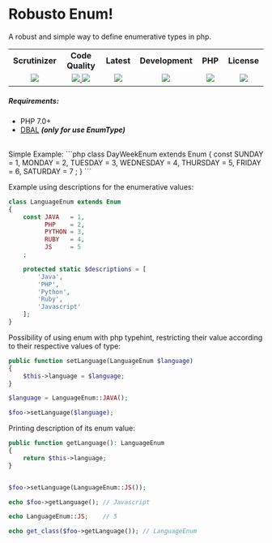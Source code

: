 Robusto Enum!
=============
A robust and simple way to define enumerative types in php.

<table width="890"><tr>
    <td width="116" align="center"><b>Scrutinizer</b></td>
    <td width="142" align="center"><b>Code Quality</b></td>
    <td width="122" align="center"><b>Latest</b></td>
    <td width="142" align="center"><b>Development</b></td>
    <td width="108" align="center"><b>PHP</b></td>
    <td width="110" align="center"><b>License</b></td>
</tr>
<tr>
    <td valign="top" width="136" align="center">
        <a href="https://scrutinizer-ci.com/g/jarddel/enum/build-status/master">
            <img src="https://scrutinizer-ci.com/g/jarddel/enum/badges/build.png?b=master&cache=none">
	</a>
    </td>
    <td valign="top" width="230" align="center">
        <a href="https://scrutinizer-ci.com/g/jarddel/enum/?branch=master">
            <img src="https://scrutinizer-ci.com/g/jarddel/enum/badges/quality-score.png?b=master">
	</a>
        <a href="https://www.codacy.com/app/jarddel/enum">
            <img src="https://api.codacy.com/project/badge/Grade/a4f78b13d720474da8e0fcc6e7343710">
	</a>
    </td>
    <td valign="top" width="132" align="center">
        <a href="https://packagist.org/packages/robusto/enum">
	    <img src="https://poser.pugx.org/robusto/enum/v/stable">
	</a>
    </td>
    <td valign="top" width="152" align="center">
        <a href="https://packagist.org/packages/robusto/enum">
	    <img src="https://poser.pugx.org/robusto/enum/v/unstable">
	</a>
    </td>
    <td valign="top" width="143" align="center">
        <a href="https://php.net/">
	    <img src="https://img.shields.io/badge/PHP-%3E%3D%207.0-8892BF.svg">
	</a>
    </td>
    <td valign="top" width="110" align="center">
        <a href="https://packagist.org/packages/robusto/enum">
	    <img src="https://poser.pugx.org/robusto/enum/license">
	</a>
    </td>
</tr></table>

##### Requirements:
- PHP 7.0+
- [DBAL](https://github.com/doctrine/dbal) ***(only for use EnumType)***

<br />
Simple Example:
```php
class DayWeekEnum extends Enum
{
	const SUNDAY    = 1,
	      MONDAY    = 2,
	      TUESDAY   = 3,
	      WEDNESDAY = 4,
	      THURSDAY  = 5,
	      FRIDAY    = 6,
	      SATURDAY  = 7
    ;
}
```

Example using descriptions for the enumerative values:
```php
class LanguageEnum extends Enum
{
    const JAVA   = 1,
	      PHP    = 2,
	      PYTHON = 3,
	      RUBY   = 4,
	      JS     = 5
    ;

    protected static $descriptions = [
    	'Java',
    	'PHP',
    	'Python',
    	'Ruby',
    	'Javascript'
    ];
}
```

Possibility of using enum with php typehint, restricting their value according to their respective values of type:
```php
public function setLanguage(LanguageEnum $language) 
{
    $this->language = $language;
}

$language = LanguageEnum::JAVA();

$foo->setLanguage($language);
```


Printing description of its enum value:
```php
public function getLanguage(): LanguageEnum 
{
    return $this->language;
}


$foo->setLanguage(LanguageEnum::JS());

echo $foo->getLanguage(); // Javascript

echo LanguageEnum::JS;    // 5

echo get_class($foo->getLanguage()); // LanguageEnum
